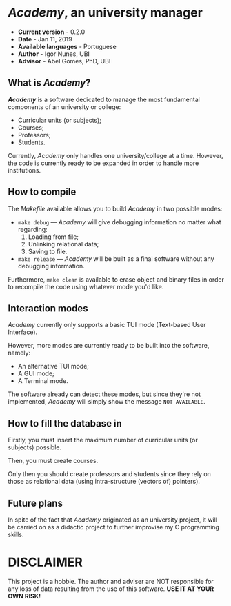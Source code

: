 # _Academy_, an university manager

* **Current version** - 0.2.0
* **Date** - Jan 11, 2019
* **Available languages** - Portuguese
* **Author** - Igor Nunes, UBI
* **Advisor** - Abel Gomes, PhD, UBI


## What is _Academy_?

**_Academy_** is a software dedicated to manage the most fundamental components of an university or college:

* Curricular units (or subjects);
* Courses;
* Professors;
* Students.

Currently, _Academy_ only handles one university/college at a time. However, the code is currently ready to be expanded in order to handle more institutions.


## How to compile

The _Makefile_ available allows you to build _Academy_ in two possible modes:

* `make debug` &#8212; _Academy_ will give debugging information no matter what regarding:
    1. Loading from file;
    2. Unlinking relational data;
    3. Saving to file.
* `make release` &#8212; _Academy_ will be built as a final software without any debugging information.

Furthermore, `make clean` is available to erase object and binary files in order to recompile the code using whatever mode you'd like.


## Interaction modes

_Academy_ currently only supports a basic TUI mode (Text-based User Interface).

However, more modes are currently ready to be built into the software, namely:

* An alternative TUI mode;
* A GUI mode;
* A Terminal mode.

The software already can detect these modes, but since they're not implemented, _Academy_ will simply show the message `NOT AVAILABLE`.


## How to fill the database in

Firstly, you must insert the maximum number of curricular units (or subjects) possible.

Then, you must create courses.

Only then you should create professors and students since they rely on those as relational data (using intra-structure (vectors of) pointers).


## Future plans

In spite of the fact that _Academy_ originated as an university project, it will be carried on as a didactic project to further improvise my C programming skills.


# DISCLAIMER

This project is a hobbie. The author and adviser are NOT responsible for any loss of data resulting from the use of this software. **USE IT AT YOUR OWN RISK!**